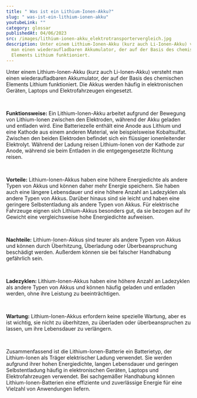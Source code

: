 ```yaml
---
title: " Was ist ein Lithium-Ionen-Akku?"
slug: " was-ist-ein-lithium-ionen-akku"
youtubeLink: ""
category: glossar
publishedAt: 04/06/2023
src: /images/lithium-ionen-akku_elektrotransportervergleich.jpg
description: Unter einem Lithium-Ionen-Akku (kurz auch Li-Ionen-Akku) versteht
  man einen wiederaufladbaren Akkumulator, der auf der Basis des chemischen
  Elements Lithium funktioniert.
---
```

Unter einem Lithium-Ionen-Akku (kurz auch Li-Ionen-Akku) versteht man einen wiederaufladbaren Akkumulator, der auf der Basis des chemischen Elements Lithium funktioniert. Die Akkus werden häufig in elektronischen Geräten, Laptops und Elektrofahrzeugen eingesetzt.  

<br />

**Funktionsweise:** Ein Lithium-Ionen-Akku arbeitet aufgrund der Bewegung von Lithium-Ionen zwischen den Elektroden, während der Akku geladen und entladen wird. Eine Batteriezelle enthält eine Anode aus Lithium und eine Kathode aus einem anderen Material, wie beispielsweise Kobaltsulfat. Zwischen den beiden Elektroden befindet sich ein flüssiger ionenleitender Elektrolyt. Während der Ladung reisen Lithium-Ionen von der Kathode zur Anode, während sie beim Entladen in die entgegengesetzte Richtung reisen. 

<br />

**Vorteile:** Lithium-Ionen-Akkus haben eine höhere Energiedichte als andere Typen von Akkus und können daher mehr Energie speichern. Sie haben auch eine längere Lebensdauer und eine höhere Anzahl an Ladezyklen als andere Typen von Akkus. Darüber hinaus sind sie leicht und haben eine geringere Selbstentladung als andere Typen von Akkus. Für elektrische Fahrzeuge eignen sich Lithium-Akkus besonders gut, da sie bezogen auf ihr Gewicht eine vergleichsweise hohe Energiedichte aufweisen.

<br />

**Nachteile:** Lithium-Ionen-Akkus sind teurer als andere Typen von Akkus und können durch Überhitzung, Überladung oder Überbeanspruchung beschädigt werden. Außerdem können sie bei falscher Handhabung gefährlich sein.

<br />

**Ladezyklen:** Lithium-Ionen-Akkus haben eine höhere Anzahl an Ladezyklen als andere Typen von Akkus und können häufig geladen und entladen werden, ohne ihre Leistung zu beeinträchtigen.

<br />

**Wartung:** Lithium-Ionen-Akkus erfordern keine spezielle Wartung, aber es ist wichtig, sie nicht zu überhitzen, zu überladen oder überbeanspruchen zu lassen, um ihre Lebensdauer zu verlängern.

<br />

Zusammenfassend ist die Lithium-Ionen-Batterie ein Batterietyp, der Lithium-Ionen als Träger elektrischer Ladung verwendet. Sie werden aufgrund ihrer hohen Energiedichte, langen Lebensdauer und geringen Selbstentladung häufig in elektronischen Geräten, Laptops und Elektrofahrzeugen verwendet. Bei sachgemäßer Handhabung können Lithium-Ionen-Batterien eine effiziente und zuverlässige Energie für eine Vielzahl von Anwendungen liefern.